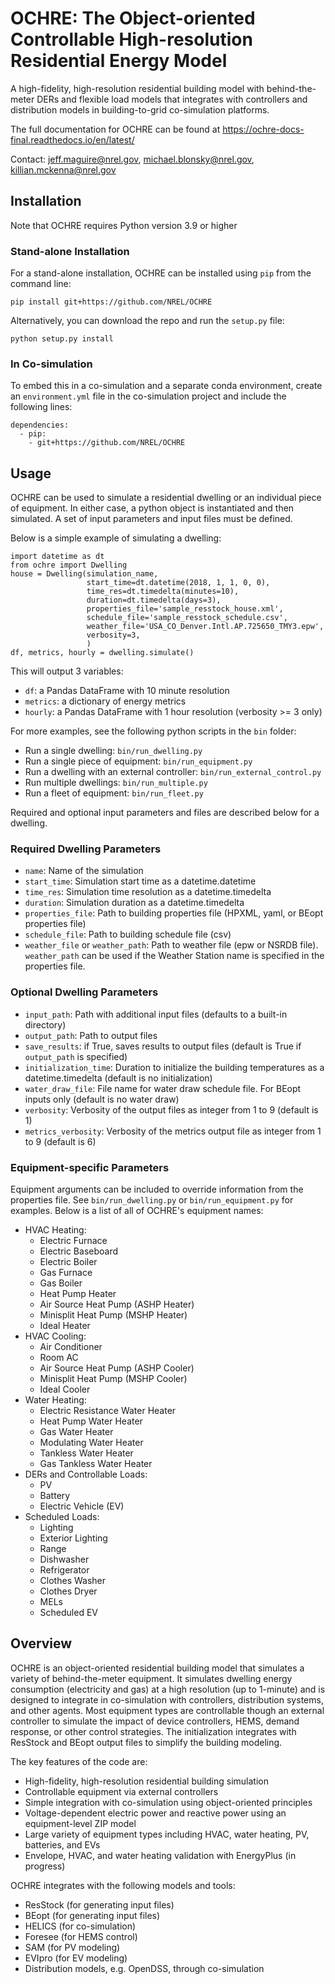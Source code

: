 # OCHRE: The Object-oriented Controllable High-resolution Residential Energy Model

A high-fidelity, high-resolution residential building model with behind-the-meter DERs and flexible load models 
that integrates with controllers and distribution models in building-to-grid co-simulation platforms. 

The full documentation for OCHRE can be found at https://ochre-docs-final.readthedocs.io/en/latest/

Contact: jeff.maguire@nrel.gov, michael.blonsky@nrel.gov, killian.mckenna@nrel.gov

## Installation

Note that OCHRE requires Python version 3.9 or higher

### Stand-alone Installation

For a stand-alone installation, OCHRE can be installed using `pip` from the command line:

```
pip install git+https://github.com/NREL/OCHRE
```

Alternatively, you can download the repo and run the `setup.py` file:

```
python setup.py install
```

### In Co-simulation
To embed this in a co-simulation and a separate conda environment, create an `environment.yml` file in the co-simulation
project and include the following lines:
```
dependencies:
  - pip:
    - git+https://github.com/NREL/OCHRE
```


## Usage

OCHRE can be used to simulate a residential dwelling or an individual piece of equipment. In either case, a python
object is instantiated and then simulated. A set of input parameters and input files must be defined. 

Below is a simple example of simulating a dwelling:
```
import datetime as dt
from ochre import Dwelling
house = Dwelling(simulation_name, 
                 start_time=dt.datetime(2018, 1, 1, 0, 0),
                 time_res=dt.timedelta(minutes=10),       
                 duration=dt.timedelta(days=3),
                 properties_file='sample_resstock_house.xml',
                 schedule_file='sample_resstock_schedule.csv',
                 weather_file='USA_CO_Denver.Intl.AP.725650_TMY3.epw',
                 verbosity=3,
                 )
df, metrics, hourly = dwelling.simulate()
```

This will output 3 variables:
 * `df`: a Pandas DataFrame with 10 minute resolution
 * `metrics`: a dictionary of energy metrics
 * `hourly`: a Pandas DataFrame with 1 hour resolution (verbosity >= 3 only)

For more examples, see the following python scripts in the `bin` folder:
* Run a single dwelling: `bin/run_dwelling.py`
* Run a single piece of equipment: `bin/run_equipment.py`
* Run a dwelling with an external controller: `bin/run_external_control.py`
* Run multiple dwellings: `bin/run_multiple.py`
* Run a fleet of equipment: `bin/run_fleet.py`

Required and optional input parameters and files are described below for a dwelling.

### Required Dwelling Parameters

* `name`: Name of the simulation
* `start_time`: Simulation start time as a datetime.datetime
* `time_res`: Simulation time resolution as a datetime.timedelta
* `duration`: Simulation duration as a datetime.timedelta
* `properties_file`: Path to building properties file (HPXML, yaml, or BEopt properties file)
* `schedule_file`: Path to building schedule file (csv)
* `weather_file` or `weather_path`: Path to weather file (epw or NSRDB file). `weather_path` can be used if the 
Weather Station name is specified in the properties file.

### Optional Dwelling Parameters

* `input_path`: Path with additional input files (defaults to a built-in directory)
* `output_path`: Path to output files
* `save_results`: if True, saves results to output files (default is True if `output_path` is specified)
* `initialization_time`: Duration to initialize the building temperatures as a datetime.timedelta (default is no 
initialization)
* `water_draw_file`: File name for water draw schedule file. For BEopt inputs only (default is no water draw)
* `verbosity`: Verbosity of the output files as integer from 1 to 9 (default is 1)
* `metrics_verbosity`: Verbosity of the metrics output file as integer from 1 to 9 (default is 6)

### Equipment-specific Parameters

Equipment arguments can be included to override information from the properties file. See `bin/run_dwelling.py` or
`bin/run_equipment.py` for examples. Below is a list of all of OCHRE's equipment names:
* HVAC Heating:
  * Electric Furnace
  * Electric Baseboard
  * Electric Boiler
  * Gas Furnace
  * Gas Boiler
  * Heat Pump Heater
  * Air Source Heat Pump (ASHP Heater)
  * Minisplit Heat Pump (MSHP Heater)
  * Ideal Heater
* HVAC Cooling:
  * Air Conditioner
  * Room AC
  * Air Source Heat Pump (ASHP Cooler)
  * Minisplit Heat Pump (MSHP Cooler)
  * Ideal Cooler
* Water Heating:
  * Electric Resistance Water Heater
  * Heat Pump Water Heater
  * Gas Water Heater
  * Modulating Water Heater
  * Tankless Water Heater
  * Gas Tankless Water Heater
* DERs and Controllable Loads:
  * PV
  * Battery
  * Electric Vehicle (EV)
* Scheduled Loads:
  * Lighting
  * Exterior Lighting
  * Range
  * Dishwasher
  * Refrigerator
  * Clothes Washer
  * Clothes Dryer
  * MELs
  * Scheduled EV 


## Overview

OCHRE is an object-oriented residential building model that simulates a variety of behind-the-meter equipment.
It simulates dwelling energy consumption (electricity and gas) at a high resolution (up to 1-minute) and is designed 
to integrate in co-simulation with controllers, distribution systems, and other agents.
Most equipment types are controllable though an external controller to simulate the impact of device
controllers, HEMS, demand response, or other control strategies.
The initialization integrates with ResStock and BEopt output files to simplify the building modeling.

The key features of the code are:

* High-fidelity, high-resolution residential building simulation
* Controllable equipment via external controllers
* Simple integration with co-simulation using object-oriented principles
* Voltage-dependent electric power and reactive power using an equipment-level ZIP model
* Large variety of equipment types including HVAC, water heating, PV, batteries, and EVs
* Envelope, HVAC, and water heating validation with EnergyPlus (in progress)

OCHRE integrates with the following models and tools:
* ResStock (for generating input files)
* BEopt (for generating input files)
* HELICS (for co-simulation)
* Foresee (for HEMS control)
* SAM (for PV modeling)
* EVIpro (for EV modeling)
* Distribution models, e.g. OpenDSS, through co-simulation

